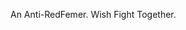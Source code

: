 
An Anti-RedFemer.
Wish Fight Together.

<!---
Destruction1337/Destruction1337 is a ✨ special ✨ repository because its `README.md` (this file) appears on your GitHub profile.
You can click the Preview link to take a look at your changes.
--->
